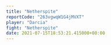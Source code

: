 ```yaml
---
title: "Netherspite"
reportCode: "263vgwqW1G4jMVXT"
player: "Darcia"
fight: "Netherspite"
date: 2021-07-15T18:53:21.415000+00:00
---
```

